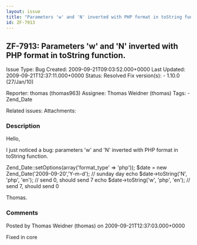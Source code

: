 ```yaml
---
layout: issue
title: "Parameters 'w' and 'N' inverted with PHP format in toString function."
id: ZF-7913
---
```


ZF-7913: Parameters 'w' and 'N' inverted with PHP format in toString function.
------------------------------------------------------------------------------

 Issue Type: Bug Created: 2009-09-21T09:03:52.000+0000 Last Updated: 2009-09-21T12:37:11.000+0000 Status: Resolved Fix version(s): - 1.10.0 (27/Jan/10)
 
 Reporter:  thomas (thomas963)  Assignee:  Thomas Weidner (thomas)  Tags: - Zend\_Date
 
 Related issues: 
 Attachments: 
### Description

Hello,

I just noticed a bug: parameters 'w' and 'N' inverted with PHP format in toString function.

Zend\_Date::setOptions(array('format\_type' => 'php')); $date = new Zend\_Date('2009-09-20','Y-m-d'); // sunday day echo $date->toString('N', 'php', 'en'); // send 0, should send 7 echo $date->toString('w', 'php', 'en'); // send 7, should send 0

Thomas.

 

 

### Comments

Posted by Thomas Weidner (thomas) on 2009-09-21T12:37:03.000+0000

Fixed in core

 

 